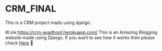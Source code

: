 # CRM_FINAL
This is a CRM project made using django.

#Link:https://crm-avadhoot.herokuapp.com/
This is an Amazing Blogging website made using Django. If you want to see how it works then please check <a href="https://drive.google.com/file/d/1fIOhuV-kNOrEwScYzfWRIJDlcYCwWnof/view?usp=sharing">Here</a> 🚀
